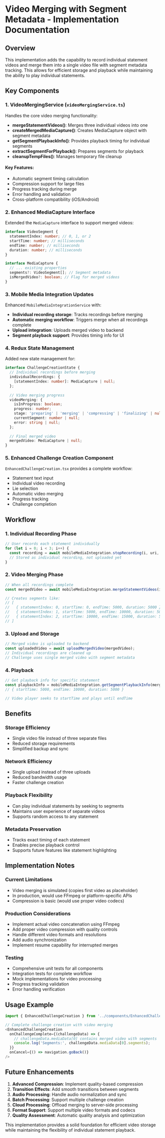 # Video Merging with Segment Metadata - Implementation Documentation

## Overview

This implementation adds the capability to record individual statement videos and merge them into a single video file with segment metadata tracking. This allows for efficient storage and playback while maintaining the ability to play individual statements.

## Key Components

### 1. VideoMergingService (`videoMergingService.ts`)

Handles the core video merging functionality:

- **mergeStatementVideos()**: Merges three individual videos into one
- **createMergedMediaCapture()**: Creates MediaCapture object with segment metadata
- **getSegmentPlaybackInfo()**: Provides playback timing for individual segments
- **extractSegmentForPlayback()**: Prepares segments for playback
- **cleanupTempFiles()**: Manages temporary file cleanup

#### Key Features:
- Automatic segment timing calculation
- Compression support for large files
- Progress tracking during merge
- Error handling and validation
- Cross-platform compatibility (iOS/Android)

### 2. Enhanced MediaCapture Interface

Extended the `MediaCapture` interface to support merged videos:

```typescript
interface VideoSegment {
  statementIndex: number; // 0, 1, or 2
  startTime: number; // milliseconds
  endTime: number; // milliseconds  
  duration: number; // milliseconds
}

interface MediaCapture {
  // ... existing properties
  segments?: VideoSegment[]; // Segment metadata
  isMergedVideo?: boolean; // Flag for merged videos
}
```

### 3. Mobile Media Integration Updates

Enhanced `MobileMediaIntegrationService` with:

- **Individual recording storage**: Tracks recordings before merging
- **Automatic merging workflow**: Triggers merge when all recordings complete
- **Upload integration**: Uploads merged video to backend
- **Segment playback support**: Provides timing info for UI

### 4. Redux State Management

Added new state management for:

```typescript
interface ChallengeCreationState {
  // Individual recordings before merging
  individualRecordings: {
    [statementIndex: number]: MediaCapture | null;
  };
  
  // Video merging progress
  videoMerging: {
    isInProgress: boolean;
    progress: number;
    stage: 'preparing' | 'merging' | 'compressing' | 'finalizing' | null;
    currentSegment: number | null;
    error: string | null;
  };
  
  // Final merged video
  mergedVideo: MediaCapture | null;
}
```

### 5. Enhanced Challenge Creation Component

`EnhancedChallengeCreation.tsx` provides a complete workflow:

- Statement text input
- Individual video recording
- Lie selection
- Automatic video merging
- Progress tracking
- Challenge completion

## Workflow

### 1. Individual Recording Phase

```typescript
// User records each statement individually
for (let i = 0; i < 3; i++) {
  const recording = await mobileMediaIntegration.stopRecording(i, uri, duration);
  // Stored as individual recording, not uploaded yet
}
```

### 2. Video Merging Phase

```typescript
// When all recordings complete
const mergedVideo = await mobileMediaIntegration.mergeStatementVideos(individualRecordings);

// Creates segments like:
// [
//   { statementIndex: 0, startTime: 0, endTime: 5000, duration: 5000 },
//   { statementIndex: 1, startTime: 5000, endTime: 10000, duration: 5000 },
//   { statementIndex: 2, startTime: 10000, endTime: 15000, duration: 5000 }
// ]
```

### 3. Upload and Storage

```typescript
// Merged video is uploaded to backend
const uploadedVideo = await uploadMergedVideo(mergedVideo);
// Individual recordings are cleaned up
// Challenge uses single merged video with segment metadata
```

### 4. Playback

```typescript
// Get playback info for specific statement
const playbackInfo = mobileMediaIntegration.getSegmentPlaybackInfo(mergedVideo, 1);
// { startTime: 5000, endTime: 10000, duration: 5000 }

// Video player seeks to startTime and plays until endTime
```

## Benefits

### Storage Efficiency
- Single video file instead of three separate files
- Reduced storage requirements
- Simplified backup and sync

### Network Efficiency  
- Single upload instead of three uploads
- Reduced bandwidth usage
- Faster challenge creation

### Playback Flexibility
- Can play individual statements by seeking to segments
- Maintains user experience of separate videos
- Supports random access to any statement

### Metadata Preservation
- Tracks exact timing of each statement
- Enables precise playback control
- Supports future features like statement highlighting

## Implementation Notes

### Current Limitations
- Video merging is simulated (copies first video as placeholder)
- In production, would use FFmpeg or platform-specific APIs
- Compression is basic (would use proper video codecs)

### Production Considerations
- Implement actual video concatenation using FFmpeg
- Add proper video compression with quality controls
- Handle different video formats and resolutions
- Add audio synchronization
- Implement resume capability for interrupted merges

### Testing
- Comprehensive unit tests for all components
- Integration tests for complete workflow
- Mock implementations for video processing
- Progress tracking validation
- Error handling verification

## Usage Example

```typescript
import { EnhancedChallengeCreation } from '../components/EnhancedChallengeCreation';

// Complete challenge creation with video merging
<EnhancedChallengeCreation
  onChallengeComplete={(challengeData) => {
    // challengeData.mediaData[0] contains merged video with segments
    console.log('Segments:', challengeData.mediaData[0].segments);
  }}
  onCancel={() => navigation.goBack()}
/>
```

## Future Enhancements

1. **Advanced Compression**: Implement quality-based compression
2. **Transition Effects**: Add smooth transitions between segments  
3. **Audio Processing**: Handle audio normalization and sync
4. **Batch Processing**: Support multiple challenge creation
5. **Cloud Processing**: Offload merging to server-side processing
6. **Format Support**: Support multiple video formats and codecs
7. **Quality Assessment**: Automatic quality analysis and optimization

This implementation provides a solid foundation for efficient video storage while maintaining the flexibility of individual statement playback.